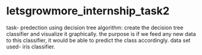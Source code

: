 # letsgrowmore_internship_task2
task- predection using decision tree algorithm: create the decision tree classifier and visualize it graphically.
the purpose is if we feed any new data to this classifier, it would be able to predict the class accordingly.
data set used- iris classifier.

